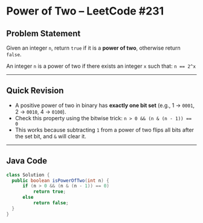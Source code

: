 # Power of Two – LeetCode #231

## Problem Statement

Given an integer `n`, return `true` if it is a **power of two**, otherwise return `false`.

An integer `n` is a power of two if there exists an integer `x` such that:
`n == 2^x`

---

## Quick Revision

- A positive power of two in binary has **exactly one bit set** (e.g., 1 → `0001`, 2 → `0010`, 4 → `0100`).
- Check this property using the bitwise trick:
  `n > 0 && (n & (n - 1)) == 0 `
- This works because subtracting `1` from a power of two flips all bits after the set bit, and `&` will clear it.

---

## Java Code

```java
class Solution {
  public boolean isPowerOfTwo(int n) {
      if (n > 0 && (n & (n - 1)) == 0) 
          return true;
      else 
          return false;
  }
}
